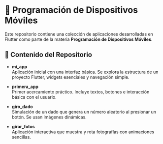 # 📱 Programación de Dispositivos Móviles 

Este repositorio contiene una colección de aplicaciones desarrolladas en Flutter como parte de la materia **Programación de Dispositivos Móviles**. 
## 🧩 Contenido del Repositorio

- **mi_app**  
  Aplicación inicial con una interfaz básica. Se explora la estructura de un proyecto Flutter, widgets esenciales y navegación simple.

- **primera_app**  
  Primer acercamiento práctico. Incluye textos, botones e interacción básica con el usuario.
  
- **giro_dado**  
  Simulación de un dado que genera un número aleatorio al presionar un botón. Se usan imágenes dinámicas.

- **girar_fotos**  
  Aplicación interactiva que muestra y rota fotografías con animaciones sencillas.
